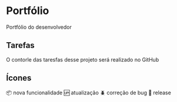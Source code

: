 # Portfólio
Portfólio do desenvolvedor

## Tarefas

O contorle das taresfas desse projeto será realizado no GitHub

## Ícones

:package: nova funcionalidade
:up: atualização
:beetle: correção de bug
:checkered_flag: release
